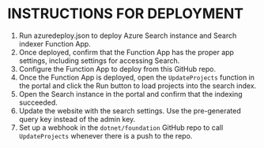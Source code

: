 # INSTRUCTIONS FOR DEPLOYMENT 

1. Run azuredeploy.json to deploy Azure Search instance and Search indexer Function App.
1. Once deployed, confirm that the Function App has the proper app settings, including settings for accessing Search.
1. Configure the Function App to deploy from this GitHub repo.
1. Once the Function App is deployed, open the `UpdateProjects` function in the portal and click the Run button to load projects into the search index.
1. Open the Search instance in the portal and confirm that the indexing succeeded.
1. Update the website with the search settings. Use the pre-generated query key instead of the admin key.
1. Set up a webhook in the `dotnet/foundation` GitHub repo to call `UpdateProjects` whenever there is a push to the repo.
